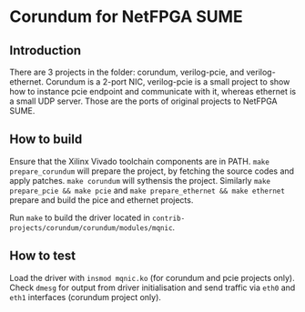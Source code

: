 # Corundum for NetFPGA SUME

## Introduction

There are 3 projects in the folder: corundum, verilog-pcie, and verilog-ethernet.
Corundum is a 2-port NIC, verilog-pcie is a small project to show how to instance
pcie endpoint and communicate with it, whereas ethernet is a small UDP server.
Those are the ports of original projects to NetFPGA SUME.

## How to build

Ensure that the Xilinx Vivado toolchain components are in PATH.
`make prepare_corundum` will prepare the project, by fetching the
source codes and apply patches. `make corundum` will sythensis the project.
Similarly `make prepare_pcie && make pcie` and `make prepare_ethernet && make
ethernet` prepare and build the pice and ethernet projects.

Run `make` to build the driver located in `contrib-projects/corundum/corundum/modules/mqnic`.

## How to test

Load the driver with `insmod mqnic.ko` (for corundum and pcie projects only).
Check `dmesg` for output from driver initialisation and send traffic via `eth0`
and `eth1` interfaces (corundum project only).
